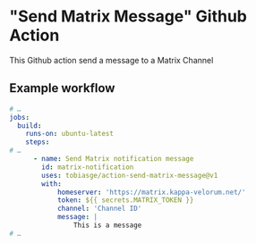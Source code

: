 # "Send Matrix Message" Github Action

This Github action send a message to a Matrix Channel

## Example workflow

````yaml
# …
jobs:
  build:
    runs-on: ubuntu-latest
    steps:
# …
      - name: Send Matrix notification message
        id: matrix-notification
        uses: tobiasge/action-send-matrix-message@v1
        with:
            homeserver: 'https://matrix.kappa-velorum.net/'
            token: ${{ secrets.MATRIX_TOKEN }}
            channel: 'Channel ID'
            message: |
                This is a message
# …        
````
